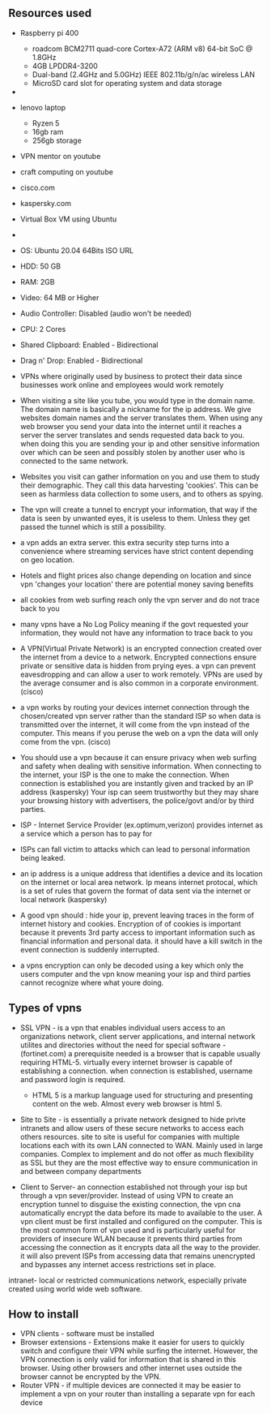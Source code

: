 ## Resources used 
* Raspberry pi 400
    * roadcom BCM2711 quad-core Cortex-A72 (ARM v8) 64-bit SoC @ 1.8GHz
    * 4GB LPDDR4-3200
    * Dual-band (2.4GHz and 5.0GHz) IEEE 802.11b/g/n/ac wireless LAN
    * MicroSD card slot for operating system and data storage
* 

* lenovo laptop 
  * Ryzen 5 
  * 16gb ram 
  * 256gb storage 

* VPN mentor on youtube
* craft computing on youtube
* cisco.com
* kaspersky.com

* Virtual Box VM using Ubuntu 
* 
* OS: Ubuntu 20.04 64Bits ISO URL
* HDD: 50 GB
* RAM: 2GB
*  Video: 64 MB or Higher
* Audio Controller: Disabled (audio won't be needed)
* CPU: 2 Cores
* Shared Clipboard: Enabled - Bidirectional
* Drag n' Drop: Enabled - Bidirectional



* VPNs where originally used by business to protect their data since businesses work online and employees would work remotely 
  
* When visiting a site like you tube, you would type in the domain name. The domain name is basically a nickname for the ip address. We give websites domain names and the server translates them. When using any web browser you send your data into the internet until it reaches a server the server translates and sends requested data back to you. when doing this you are sending your ip and other sensitive information over which can be seen and possibly stolen by another user who is connected to the same network.
  
* Websites you visit can gather information on you and use them to study their demographic. They call this data harvesting 'cookies'. This can be seen as harmless data collection to some users, and to others as spying. 

* The vpn will create a tunnel to encrypt your information, that way if the data is seen by unwanted eyes, it is useless to them. Unless they get passed the tunnel which is still a possibility.
  
* a vpn adds an extra server. this extra security step turns into a convenience where streaming services have strict content depending on geo location. 

* Hotels and flight prices also change depending on location and since vpn 'changes your location' there  are potential money saving benefits

*  all cookies from web surfing reach only the vpn server and do not trace back to you

* many vpns have a No Log Policy meaning if the govt requested your information, they would not have any information to trace back to you


* A VPN(Virtual Private Network) is an encrypted connection created over the internet from a device to a network. Encrypted connections ensure private or sensitive data is hidden from prying eyes. a vpn can prevent eavesdropping and can allow a user to work remotely. VPNs are used by the average consumer and is also common in a corporate environment. (cisco)

* a vpn works by routing your devices internet connection through the chosen/created vpn server rather than the standard ISP so when data is transmitted over the internet, it will come from the vpn instead of the computer. This means if you peruse the web on a vpn the data will only come from the vpn. (cisco)

* You should use a vpn because it can ensure privacy when web surfing  and safety when dealing with sensitive information. When connecting to the internet, your ISP is the one to make the connection. When connection is established you are instantly given and tracked by an IP address (kaspersky) Your isp can seem trustworthy but they may share your browsing history with advertisers, the police/govt and/or by third parties. 

* ISP - Internet Service Provider (ex.optimum,verizon) provides internet as a service which a person has to pay for

* ISPs can fall victim to attacks which can lead to personal information being leaked.

* an ip address is a unique address that identifies a device and its location on the internet or local area network. Ip means internet protocal, which is a set of rules that govern the format of data sent via the internet or local network (kaspersky)

* A  good vpn should : hide your ip, prevent leaving traces in the form of internet history and cookies. Encryption of of cookies is important because it prevents 3rd party access to important information such as financial information and personal data. it should have a kill switch in the event connection is suddenly interrupted.

* a vpns encryption can only be decoded using a key which only the users computer and the vpn know meaning your isp and third parties cannot recognize where what youre doing.

## Types of vpns 
* SSL VPN - is a vpn that enables individual users access to an organizations network, client server applications, and internal network utilites and directories without the need for special software -(fortinet.com) a prerequisite needed is a browser that is capable usually requiring HTML-5. virtually every internet browser is capable of establishing a connection. when connection is established, username and password login is required.
  * HTML 5 is a markup language used for structuring and presenting content on the web. Almost every web browser is html 5.

* Site to Site - is essentially a private network designed to hide privte intranets and allow users of these secure networks to access each others resources. site to site is useful for companies with multiple locations each with its own LAN connected to WAN. Mainly used in large companies. Complex to implement and do not offer as much flexibility as SSL but they are the most effective way to ensure communication in and between company departments

* Client to Server- an connection established not through your isp but through a vpn sever/provider. Instead of using VPN to create an encryption tunnel to disguise the existing connection, the vpn cna automatically encrypt the data before its made to available to the user. A vpn client must be first installed and configured on the computer. This is the most common form of vpn used and is particularly useful for providers of insecure WLAN because it prevents third parties from accessing the connection as it encrypts data all the way to the provider. it will also prevent ISPs from accessing data that remains unencrypted and bypasses  any internet access restrictions set in place.

intranet- local or restricted communications network, especially private created using world wide web software.

## How to install 
* VPN clients - software must be installed 
* Browser extensions - Extensions make it easier for users to quickly switch and configure their VPN while surfing the internet. However, the VPN connection is only valid for information that is shared in this browser. Using other browsers and other internet uses outside the browser cannot be encrypted by the VPN.
* Router VPN - if multiple devices are connected it may be easier to implement a vpn on your router than installing a separate vpn for each device